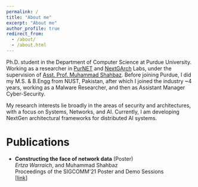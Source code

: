 ```yaml
---
permalink: /
title: "About me"
excerpt: "About me"
author_profile: true
redirect_from: 
  - /about/
  - /about.html
---
```


Ph.D. student in the Department of Computer Science at Purdue University. 
Working as a researcher in [PurNET](https://purnet-lab.gitlab.io) and [NextGArch](https://nextgarch.gitlab.io) Labs, under the supervision of [Asst. Prof. Muhammad Shahbaz](https://mshahbaz.gitlab.io). 
Before joining Purdue, I did my M.S. & B.Engg from NUST, Pakistan, after which I joined the industry ~4 years, working as a Malware Researcher, and then as Assistant Manager Cyber-Security. 

My research interests lie broadly in the areas of security and architectures, with a focus on Systems, Networks, and AI. Currently, I am developing NextGen architectural frameworks for distributed AI systems. 

Publications
======
- **Constructing the face of network data** (Poster) <br> 
 *Ertza Warraich*, and Muhammad Shahbaz <br> 
 Proceedings of the SIGCOMM'21 Poster and Demo Sessions <br> 
 \[[link](https://dl.acm.org/doi/10.1145/3472716.3472852)\]
